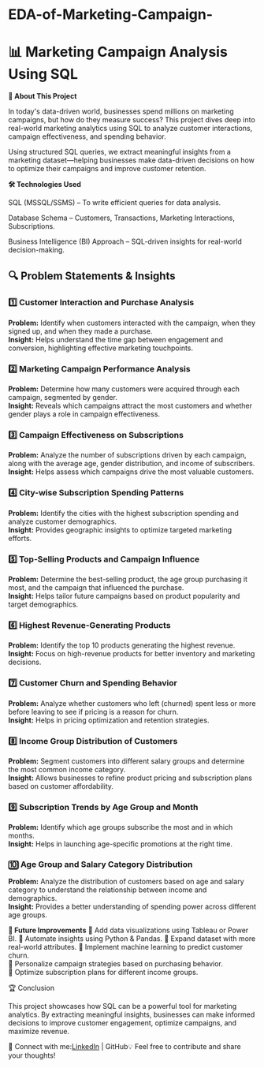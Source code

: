 # EDA-of-Marketing-Campaign-
# 📊 Marketing Campaign Analysis Using SQL

**🚀 About This Project**

In today's data-driven world, businesses spend millions on marketing campaigns, but how do they measure success? This project dives deep into real-world marketing analytics using SQL to analyze customer interactions, campaign effectiveness, and spending behavior.

Using structured SQL queries, we extract meaningful insights from a marketing dataset—helping businesses make data-driven decisions on how to optimize their campaigns and improve customer retention.

**🛠️ Technologies Used**

SQL (MSSQL/SSMS) – To write efficient queries for data analysis.

Database Schema – Customers, Transactions, Marketing Interactions, Subscriptions.

Business Intelligence (BI) Approach – SQL-driven insights for real-world decision-making.

## 🔍 **Problem Statements & Insights**  

### 1️⃣ **Customer Interaction and Purchase Analysis**  
**Problem:** Identify when customers interacted with the campaign, when they signed up, and when they made a purchase.  
**Insight:** Helps understand the time gap between engagement and conversion, highlighting effective marketing touchpoints.  

### 2️⃣ **Marketing Campaign Performance Analysis**  
**Problem:** Determine how many customers were acquired through each campaign, segmented by gender.  
**Insight:** Reveals which campaigns attract the most customers and whether gender plays a role in campaign effectiveness.  

### 3️⃣ **Campaign Effectiveness on Subscriptions**  
**Problem:** Analyze the number of subscriptions driven by each campaign, along with the average age, gender distribution, and income of subscribers.  
**Insight:** Helps assess which campaigns drive the most valuable customers.  

### 4️⃣ **City-wise Subscription Spending Patterns**  
**Problem:** Identify the cities with the highest subscription spending and analyze customer demographics.  
**Insight:** Provides geographic insights to optimize targeted marketing efforts.  

### 5️⃣ **Top-Selling Products and Campaign Influence**  
**Problem:** Determine the best-selling product, the age group purchasing it most, and the campaign that influenced the purchase.  
**Insight:** Helps tailor future campaigns based on product popularity and target demographics.  

### 6️⃣ **Highest Revenue-Generating Products**  
**Problem:** Identify the top 10 products generating the highest revenue.  
**Insight:** Focus on high-revenue products for better inventory and marketing decisions.  

### 7️⃣ **Customer Churn and Spending Behavior**  
**Problem:** Analyze whether customers who left (churned) spent less or more before leaving to see if pricing is a reason for churn.  
**Insight:** Helps in pricing optimization and retention strategies.  

### 8️⃣ **Income Group Distribution of Customers**  
**Problem:** Segment customers into different salary groups and determine the most common income category.  
**Insight:** Allows businesses to refine product pricing and subscription plans based on customer affordability.  

### 9️⃣ **Subscription Trends by Age Group and Month**  
**Problem:** Identify which age groups subscribe the most and in which months.  
**Insight:** Helps in launching age-specific promotions at the right time.  

### 🔟 **Age Group and Salary Category Distribution**  
**Problem:** Analyze the distribution of customers based on age and salary category to understand the relationship between income and demographics.  
**Insight:** Provides a better understanding of spending power across different age groups.  

**📢 Future Improvements**
🔹 Add data visualizations using Tableau or Power BI.
🔹 Automate insights using Python & Pandas.
🔹 Expand dataset with more real-world attributes.
🔹 Implement machine learning to predict customer churn.  
🔹 Personalize campaign strategies based on purchasing behavior.  
🔹 Optimize subscription plans for different income groups.  

🏆 Conclusion

This project showcases how SQL can be a powerful tool for marketing analytics. By extracting meaningful insights, businesses can make informed decisions to improve customer engagement, optimize campaigns, and maximize revenue.

🔗 Connect with me:[LinkedIn](https://www.linkedin.com/in/ahsanpervez/) | GitHub💡 Feel free to contribute and share your thoughts!
